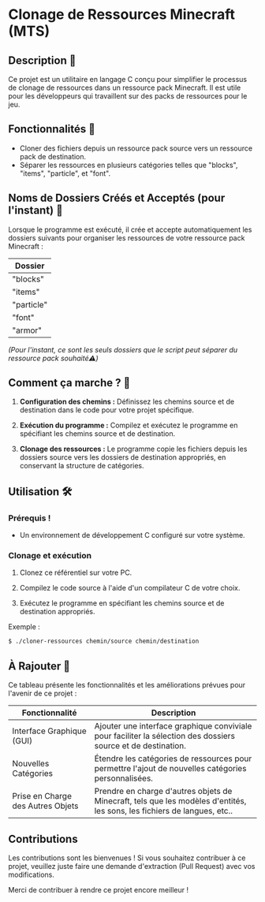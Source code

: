 # Clonage de Ressources Minecraft (MTS)

## Description 📄

Ce projet est un utilitaire en langage C conçu pour simplifier le processus de clonage de ressources dans un ressource pack Minecraft. Il est utile pour les développeurs qui travaillent sur des packs de ressources pour le jeu.

## Fonctionnalités 🚀

- Cloner des fichiers depuis un ressource pack source vers un ressource pack de destination.
- Séparer les ressources en plusieurs catégories telles que "blocks", "items", "particle", et "font".

## Noms de Dossiers Créés et Acceptés (pour l'instant) 📂

Lorsque le programme est exécuté, il crée et accepte automatiquement les dossiers suivants pour organiser les ressources de votre ressource pack Minecraft :

| Dossier    |
|------------|
| "blocks"   |
| "items"    |
| "particle" |
| "font"     |
| "armor"    |
  
*(Pour l'instant, ce sont les seuls dossiers que le script peut séparer du ressource pack souhaité⚠️)*

## Comment ça marche ? 🎯

1. **Configuration des chemins :** Définissez les chemins source et de destination dans le code pour votre projet spécifique.

2. **Exécution du programme :** Compilez et exécutez le programme en spécifiant les chemins source et de destination.

3. **Clonage des ressources :** Le programme copie les fichiers depuis les dossiers source vers les dossiers de destination appropriés, en conservant la structure de catégories.

## Utilisation 🛠️

### Prérequis !

- Un environnement de développement C configuré sur votre système.

### Clonage et exécution

1. Clonez ce référentiel sur votre PC.

2. Compilez le code source à l'aide d'un compilateur C de votre choix.

3. Exécutez le programme en spécifiant les chemins source et de destination appropriés.

Exemple :

```bash
$ ./cloner-ressources chemin/source chemin/destination
```

## À Rajouter 📝

Ce tableau présente les fonctionnalités et les améliorations prévues pour l'avenir de ce projet :

| Fonctionnalité           | Description                                                                                              |
|--------------------------|----------------------------------------------------------------------------------------------------------|
| Interface Graphique (GUI)| Ajouter une interface graphique conviviale pour faciliter la sélection des dossiers source et de destination.   |
| Nouvelles Catégories     | Étendre les catégories de ressources pour permettre l'ajout de nouvelles catégories personnalisées.     |
| Prise en Charge des Autres Objets | Prendre en charge d'autres objets de Minecraft, tels que les modèles d'entités, les sons, les fichiers de langues, etc.. |

## Contributions

Les contributions sont les bienvenues ! Si vous souhaitez contribuer à ce projet, veuillez juste faire une demande d'extraction (Pull Request) avec vos modifications.

Merci de contribuer à rendre ce projet encore meilleur !
